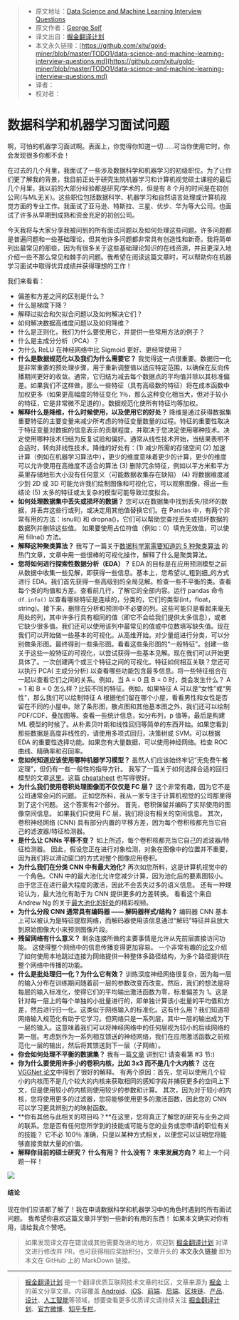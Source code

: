 > * 原文地址：[Data Science and Machine Learning Interview Questions](https://towardsdatascience.com/data-science-and-machine-learning-interview-questions-3f6207cf040b)
> * 原文作者：[George Seif](https://towardsdatascience.com/@george.seif94?source=post_header_lockup)
> * 译文出自：[掘金翻译计划](https://github.com/xitu/gold-miner)
> * 本文永久链接：[https://github.com/xitu/gold-miner/blob/master/TODO1/data-science-and-machine-learning-interview-questions.md](https://github.com/xitu/gold-miner/blob/master/TODO1/data-science-and-machine-learning-interview-questions.md)
> * 译者：
> * 校对者：

# 数据科学和机器学习面试问题

啊，可怕的机器学习面试啊。表面上，你觉得你知道一切......可当你使用它时，你会发现很多你都不会！

在过去的几个月里，我面试了一些涉及数据科学和机器学习的初级职位。为了让你们更了解我的背景，我目前正处于研究生院机器学习和计算机视觉硕士课程的最后几个月里，我以前的大部分经验都是研究/学术的，但是有 8 个月的时间是在初创公司(与ML无关)。这些职位包括数据科学、机器学习和自然语言处理或计算机视觉方面的专业工作。我面试了亚马逊、特斯拉、三星、优步、华为等大公司。也面试了许多从早期到成熟和资金充足的初创公司。

今天我将与大家分享我被问到的所有面试问题以及如何处理这些问题。许多问题都是普遍问题和一些基础理论，但其他许多问题都非常具有创造性和新奇。我将简单列出最常见的那些，因为有很多关于这些基础理论知识的在线资源，并且更深入地介绍一些不那么常见和棘手的问题。我希望在阅读这篇文章时，可以帮助你在机器学习面试中取得优异成绩并获得理想的工作！

我们来看看：

*   偏差和方差之间的区别是什么？
*   什么是梯度下降？
*   解释过拟合和欠拟合问题以及如何解决它们？
*   如何解决数据高维度问题以及如何降维？
*   什么是正则化，我们为什么要使用它，并提供一些常用方法的例子？
*   什么是主成分分析（PCA）？
*   为什么 ReLU 在神经网络中比 Sigmoid 更好、更经常使用？
*   **什么是数据规范化以及我们为什么需要它？** 我觉得这一点很重要。数据归一化是非常重要的预处理步骤，用于重新调整值以适应特定范围，以确保在反向传播期间更好的收敛。通常，它归结为减去每个数据点的平均值并除以其标准偏差。如果我们不这样做，那么一些特征（具有高级数的特征）将在成本函数中加权更多（如果更高幅度的特征变化 1％，那么这种变化相当大，但对于较小的特征，它是非常微不足道的）。数据规范化使所有特征均等加权。
*   **解释什么是降维，什么时候使用，以及使用它的好处？** 降维是通过获得数据集重要特征的主要变量来减少所考虑的特征变量数量的过程。特征的重要性取决于特征变量对数据的信息表示的贡献程度，并取决于您决定使用哪种技术。决定使用哪种技术归结为反复试验和偏好。通常从线性技术开始，当结果表明不合适时，转向非线性技术。降维的好处有：(1) 减少所需的存储空间 (2) 加速计算（例如在机器学习算法中），更少的维度意味着更少的计算，更少的维度可以允许使用在高维度不适合的算法 (3) 删除冗余特征，例如以平方米和平方英里存储地形大小没有任何意义（可能数据收集存在缺陷） (4) 将数据维度减少到 2D 或 3D 可能允许我们绘制图像和可视化它，可以观察图像，得出一些结论 (5) 太多的特征或太复杂的模型可能导致过度拟合。
*   **如何处理数据集中丢失或损坏的数据？** 您可以在数据集中找到丢失/损坏的数据，并丢弃这些行或列，或决定用其他值替换它们。在 Pandas 中，有两个非常有用的方法：isnull() 和 dropna()，它们可以帮助您查找丢失或损坏数据的数据列并删除这些值。 如果要使用占位符值（例如：0）填充无效值，可以使用 fillna() 方法。
*   **解释这种聚类算法？** 我写了一篇关于[数据科学家需要知道的 5 种聚类算法](https://towardsdatascience.com/the-5-clustering-algorithms-data-scientists-need-to-know-a36d136ef68) 的热门文章，文章中用一些很棒的可视化操作，解释了什么是聚类算法。
*   **您将如何进行探索性数据分析（EDA）？** EDA 的目标是在应用预测模型之前从数据中收集一些见解，即获得一些信息。基本上，您希望以_粗到细_的方式进行 EDA。我们首先获得一些高级别的全局见解。检查一些不平衡的类。查看每个类的均值和方差。查看前几行，了解它的全部内容。运行 pandas 命令 `df.info()` 以查看哪些特征是连续的，分类的，它们的类型(int，float，string)。接下来，删除在分析和预测中不必要的列。这些可能只是看起来毫无用处的列，其中许多行具有相同的值（即它不会给我们提供太多信息），或者它缺少很多值。我们还可以使用该列中最常见的值或中位数填写缺失值。现在我们可以开始做一些基本的可视化。从高维开始。对少量组进行分类，可以分别做条形图。最终得到一些条形图。看看这些条形图的“一般特征”。创建一些关于这些一般特征的可视化，以尝试获得一些基本见解。现在我们可以开始更具体了。一次创建两个或三个特征之间的可视化。特征如何相互关联？您还可以执行 PCA( 主成分分析) 以查看哪些功能包含最多信息。将一些特征组合在一起以查看它们之间的关系。例如，当 A = 0 且 B = 0 时，类会发生什么？ A = 1 和 B = 0 怎么样？比较不同的特征。例如，如果特征 A 可以是“女性”或“男性”，那么我们可以绘制特征 A 根据他们留在哪个小屋，看看男性和女性是否留在不同的小屋中。除了条形图，散点图和其他基本图之外，我们还可以绘制 PDF/CDF、叠加图等。查看一些统计信息，如分布列，p 值等。最后是构建 ML 模型的时候了。从朴素贝叶斯和线性回归等简单的东西开始。如果您看到那些数据是高度非线性的，请使用多项式回归，决策树或 SVM。可以根据 EDA 的重要性选择功能。如果您有大量数据，可以使用神经网络。检查 ROC 曲线、精确率和召回率。
*   **您如何知道应该使用哪种机器学习模型？** 虽然人们应该始终牢记“无免费午餐定理”，但仍有一些一般性的指导方针。 我写了一篇关于如何选择合适的回归模型的文章[这里](https://towardsdatascience.com/selecting-the-best-machine-learning-algorithm-for-your-regression-problem-20c330bad4ef)。这篇 [cheatsheet](https://www.google.com/search?tbs=simg:CAESqQIJvnrCwg_15JjManQILEKjU2AQaBAgUCAoMCxCwjKcIGmIKYAgDEijqAvQH8wfpB_1AH_1hL1B_1YH6QKOE6soyT-TJ9A0qCipKKoo0TS0NL0-GjA_15sJ-3A24wpvrDVRc8bM3x0nrW3Ctn6tFeYFLpV7ldtVRVDHO-s-8FnDFrpLKzC8gBAwLEI6u_1ggaCgoICAESBOmAAdwMCxCd7cEJGogBChsKCGRvY3VtZW502qWI9gMLCgkvbS8wMTVidjMKGAoGbnVtYmVy2qWI9gMKCggvbS8wNWZ3YgoXCgVtdXNpY9qliPYDCgoIL20vMDRybGYKGwoIcGFyYWxsZWzapYj2AwsKCS9tLzAzMHpmbgoZCgdwYXR0ZXJu2qWI9gMKCggvbS8waHdreQw&q=choose+ml+algorithm&tbm=isch&sa=X&ved=0ahUKEwi-js_8nNbaAhWB5YMKHUTLCEMQsw4INg&biw=1855&bih=990#imgrc=vnrCwg_5JjNUcM:) 也写得很好。
*   **为什么我们使用卷积处理图像而不仅仅是 FC 层？** 这个非常有趣，因为它不是公司通常会问的问题。 正如您所料，我从一家专注于计算机视觉的公司那里得到了这个问题。 这个答案有2个部分。 首先，卷积保留并编码了实际使用的图像空间信息。 如果我们只使用 FC 层，我们将没有相关的空间信息。 其次，卷积神经网络 (CNN) 具有部分内置的平移方差，因为每个卷积核都充当它自己的滤波器/特征检测器。
*   **是什么让 CNNs 平移不变？** 如上所述，每个卷积核都充当它自己的滤波器/特征检测器。 因此，假设您正在进行对象检测，对象在图像中的位置并不重要，因为我们将以滑动窗口的方式对整个图像应用卷积。
*   **为什么我们在分类 CNN 中有最大池化?** 再次如您所料，这是计算机视觉中的一个角色。CNN 中的最大池化允许您减少计算，因为池化后的要素图较小。 由于您正在进行最大程度的激活，因此不会丢失过多的语义信息。 还有一种理论认为，最大池化有助于为 CNN 提供更多的方差转换。 看看这个来自 Andrew Ng 的关于[最大池化的好处](https://www.coursera.org/learn/convolutional-neural-networks/lecture/hELHk/pooling-layers)的精彩视频。
*   **为什么分段 CNN 通常具有编码器 —— 解码器样式/结构？** 编码器 CNN 基本上可以被认为是特征提取网络，而解码器使用该信息通过“解码”特征并且放大到原始图像大小来预测图像片段。
*   **残留网络有什么意义？** 剩余连接所做的主要事情是允许从先前层直接访问功能。 这使得整个网络中的信息传播变得更加容易。 一个非常有趣的[论文](https://arxiv.org/abs/1605.06431)介绍了如何使用本地跳过连接为网络提供一种整体多路径结构，为多个路径提供在整个网络中传播的功能。
*   **什么是批处理归一化？为什么它有效？** 训练深度神经网络很复杂，因为每一层的输入分布在训练期间随着前一层的参数改变而改变。然后，我们的想法是将每层的输入标准化，使得它们的平均输出激活函数为零，标准偏差为 1。这是针对每一层上的每个单独的小批量进行的，即单独计算该小批量的平均值和方差，然后进行归一化。这类似于网络输入的标准化。这有什么用？我们知道将网络输入规范化有助于它学习。但网络只是一系列层，其中一层的输出成为下一层的输入。这意味着我们可以将神经网络中的任何层视为较小的后续网络的第一层。考虑到作为一系列相互馈送的神经网络，我们在应用激活函数之前规范化一层的输出，然后将其馈送到下一层（子网络）。
*   **你会如何处理不平衡的数据集？** 我有一篇[文章](https://towardsdatascience.com/7-practical-deep-learning-tips-97a9f514100e) 讲到它! 请查看第 #3 节:)
*   **你为什么要使用许多小的卷积内核，比如 3x3 而不是几个大内核？** 这在[VGGNet 论文](https://arxiv.org/pdf/1409.1556.pdf)中得到了很好的解释。 有两个原因：首先，您可以使用几个较小的内核而不是几个较大的内核来获取相同的感知字段并捕获更多的空间上下文，但是使用较小的内核则使用较少的参数和计算。 其次，因为对于较小的内核，您将使用更多的过滤器，您将能够使用更多的激活函数，因此您的 CNN 可以学习更具辨别力的映射函数。
*   **你有其他与此相关的项目吗？**在这里，您将真正了解您的研究与业务之间的联系。您是否有任何您所学到的技能或可能与您的业务或您申请的职位有关的技能？ 它不必 100％ 准确，只是以某种方式相关，以便您可以证明您将能够直接贡献大量的价值。
*   **解释你目前的硕士研究？ 什么有用？ 什么没有？ 未来发展方向？** 和上一个问题一样！

![](https://cdn-images-1.medium.com/max/800/1*9gyga7q3TWYQ1oiZigeTCA.jpeg)

#### 结论

现在你们应该都了解了！我在申请数据科学和机器学习中的角色时遇到的所有面试问题。 我希望你喜欢这篇文章并学到一些新的有用的东西！ 如果本文确实对你有用，请给我点个赞吧。

> 如果发现译文存在错误或其他需要改进的地方，欢迎到 [掘金翻译计划](https://github.com/xitu/gold-miner) 对译文进行修改并 PR，也可获得相应奖励积分。文章开头的 **本文永久链接** 即为本文在 GitHub 上的 MarkDown 链接。


---

> [掘金翻译计划](https://github.com/xitu/gold-miner) 是一个翻译优质互联网技术文章的社区，文章来源为 [掘金](https://juejin.im) 上的英文分享文章。内容覆盖 [Android](https://github.com/xitu/gold-miner#android)、[iOS](https://github.com/xitu/gold-miner#ios)、[前端](https://github.com/xitu/gold-miner#前端)、[后端](https://github.com/xitu/gold-miner#后端)、[区块链](https://github.com/xitu/gold-miner#区块链)、[产品](https://github.com/xitu/gold-miner#产品)、[设计](https://github.com/xitu/gold-miner#设计)、[人工智能](https://github.com/xitu/gold-miner#人工智能)等领域，想要查看更多优质译文请持续关注 [掘金翻译计划](https://github.com/xitu/gold-miner)、[官方微博](http://weibo.com/juejinfanyi)、[知乎专栏](https://zhuanlan.zhihu.com/juejinfanyi)。
